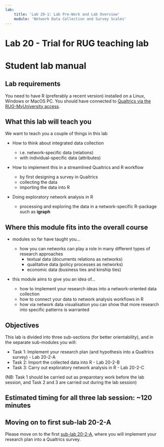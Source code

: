 ```yaml
---
lab:
    title: 'Lab 20-1: Lab Pre-Work and Lab Overview'
    module: 'Network Data Collection and Survey Scales'
---
```


# Lab 20 - Trial for RUG teaching lab
# Student lab manual

## Lab requirements

You need to have R (preferably a recent version) installed on a Linux, Windows or MacOS PC.
You should have connected to [Qualtrics via the RUG-MyUniversity access](https://rug.eu.qualtrics.com/).

## What this lab will teach you

We want to teach you a couple of things in this lab

- How to think about integrated data collection
    - i.e. network-specific data (relations)
    - with individual-specific data (attributes)

- How to implement this in a streamlined Qualtrics and R workflow
    - by first designing a survey in Qualtrics
    - collecting the data
    - importing the data into R

- Doing exploratory network analysis in R
    - processing and exploring the data in a network-specific R-package such as **igraph**
    
## Where this module fits into the overall course

- modules so far have taught you...
    - how you can networks can play a role in many different types of research approaches
        - textual data (documents relations as networks)
        - qualitative data (policy processes as networks)
        - economic data (business ties and kinship ties)

- this module aims to give you an idea of...
    - how to implement your research ideas into a network-oriented data collection 
    - how to connect your data to network analysis workflows in R
    - how via network data visualisation you can show that more research into specific patterns is warranted
    

## Objectives

This lab is divided into three sub-sections (for better orientability), and in the separate sub-modules you will:

+ Task 1: Implement your research plan (and hypothesis into a Qualtrics survey) - Lab 20-2-A
+ Task 2: Import the collected data into R - Lab 20-2-B
+ Task 3: Carry out exploratory network analysis in R - Lab 20-2-C

(NB: Task 1 should be carried out as preparotary work before the lab session, and Task 2 and 3 are carried out during the lab session)

## Estimated timing for all three lab session: ~120 minutes


## Moving on to first sub-lab 20-2-A

Please move on to the first [sub-lab 20-2-A](LAB_20-2-A-ImplementResearchPlan_intoQualtrics.md), where you will implement your research plan into a Qualtrics survey.